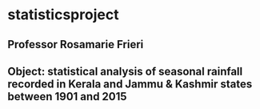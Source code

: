 # statisticsproject

## Professor Rosamarie Frieri

## Object: statistical analysis of seasonal rainfall recorded in Kerala and Jammu & Kashmir states between 1901 and 2015
